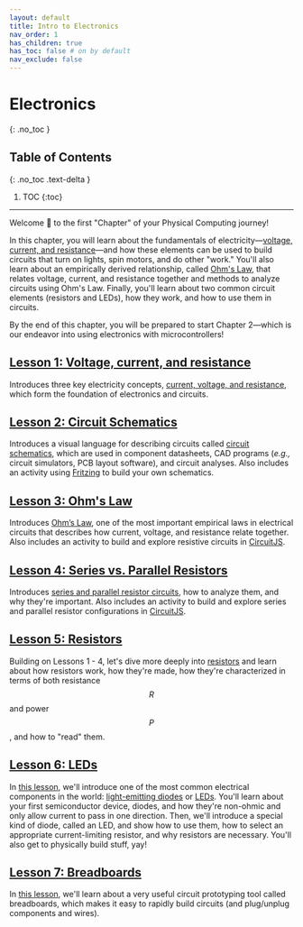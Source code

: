 ```yaml
---
layout: default
title: Intro to Electronics
nav_order: 1
has_children: true
has_toc: false # on by default
nav_exclude: false
---
```

# Electronics
{: .no_toc }

## Table of Contents
{: .no_toc .text-delta }

1. TOC
{:toc}
---

Welcome 👋 to the first "Chapter" of your Physical Computing journey!

In this chapter, you will learn about the fundamentals of electricity—[voltage, current, and resistance](electricity-basics.md)—and how these elements can be used to build circuits that turn on lights, spin motors, and do other "work." You'll also learn about an empirically derived relationship, called [Ohm's Law](ohms-law.md), that relates voltage, current, and resistance together and methods to analyze circuits using Ohm's Law. Finally, you'll learn about two common circuit elements (resistors and LEDs), how they work, and how to use them in circuits.

By the end of this chapter, you will be prepared to start Chapter 2—which is our endeavor into using electronics with microcontrollers!

## [Lesson 1: Voltage, current, and resistance](electricity-basics.md)

Introduces three key electricity concepts, [current, voltage, and resistance](electricity-basics.md), which form the foundation of electronics and circuits.

## [Lesson 2: Circuit Schematics](schematics.md)

Introduces a visual language for describing circuits called [circuit schematics](schematics.md), which are used in component datasheets, CAD programs (*e.g.,* circuit simulators, PCB layout software), and circuit analyses. Also includes an activity using [Fritzing](https://fritzing.org/) to build your own schematics.

## [Lesson 3: Ohm's Law](ohms-law.md)

Introduces [Ohm’s Law](ohms-law.md), one of the most important empirical laws in electrical circuits that describes how current, voltage, and resistance relate together. Also includes an activity to build and explore resistive circuits in [CircuitJS](https://www.falstad.com/circuit/circuitjs.html).

## [Lesson 4: Series vs. Parallel Resistors](series-parallel.md)

Introduces [series and parallel resistor circuits](series-parallel.md), how to analyze them, and why they're important. Also includes an activity to build and explore series and parallel resistor configurations in [CircuitJS](https://www.falstad.com/circuit/circuitjs.html).

## [Lesson 5: Resistors](resistors.md)

Building on Lessons 1 - 4, let's dive more deeply into [resistors](resistors.md) and learn about how resistors work, how they're made, how they're characterized in terms of both resistance $$R$$ and power $$P$$, and how to "read" them.

## [Lesson 6: LEDs](leds.md)

In [this lesson](leds.md), we'll introduce one of the most common electrical components in the world: [light-emitting diodes](leds.md) or [LEDs](leds.md). You'll learn about your first semiconductor device, diodes, and how they're non-ohmic and only allow current to pass in one direction. Then, we'll introduce a special kind of diode, called an LED, and show how to use them, how to select an appropriate current-limiting resistor, and why resistors are necessary. You'll also get to physically build stuff, yay!

## [Lesson 7: Breadboards](breadboards.md)

In [this lesson](breadboards.md), we'll learn about a very useful circuit prototyping tool called breadboards, which makes it easy to rapidly build circuits (and plug/unplug components and wires).

<!-- ## [Lesson 8: Variable resistors](variable-resistors.md)

TODO: what are variables resistors, how to use them, and how to make your own.

## [Lesson 9: Using a multimeter](multimeter.md)

TODO: or could integrate this somewhere else?   -->

<!-- # TODO
- Should we add voltage regulator? https://youtu.be/howQ05z4v7Q?
- Switches?
- Capacitors?
- Transistors?
- Rotary Encoders
- Diode
- Voltage Regulator
- Power
  - Batteries? https://learning.oreilly.com/library/view/hacking-electronics-an/9780071802369/ch05.html#ch5
- [NYU ITP's Physical Computing list of common electronic components](https://itp.nyu.edu/physcomp/labs/labs-electronics/components/)

# Possible sections
- [What is Electricity?](https://learn.sparkfun.com/tutorials/what-is-electricity)
- [Voltage, Current, Resistance, and Ohm’s Law](http://learn.sparkfun.com/tutorials/voltage-current-resistance-and-ohms-law)
- [What is a circuit?](http://learn.sparkfun.com/tutorials/what-is-a-circuit)
- [Metric Prefixes](https://learn.sparkfun.com/tutorials/metric-prefixes-and-si-units)
- [How to Use a Breadboard](https://learn.sparkfun.com/tutorials/how-to-use-a-breadboard)
- [How to Use a Multimeter](https://learn.sparkfun.com/tutorials/how-to-use-a-multimeter)
- [Connector Basics](https://learn.sparkfun.com/tutorials/connector-basics)
- [Polarity](https://learn.sparkfun.com/tutorials/polarity)
- [Series and Parallel Circuits](https://learn.sparkfun.com/tutorials/series-and-parallel-circuits)
- [AC vs DC current](https://learn.sparkfun.com/tutorials/alternating-current-ac-vs-direct-current-dc) -->

<!-- ## Old lesson plan

- L1: What is electricity: current, voltage, and resistance + online simulation activities
- Circuit schematics?
- LX: Common electronic components: resistors and LEDs
- L2: Ohm's Law + example circuit equations/solving + online simulation activities
- L3: Measuring current, voltage, and resistance using multimeters
- L4: Series vs. parallel resistance

- L4: How to use a breadboard + moving your prev circuit to breadboards
- LX: What are LEDs and resistors?
- L5: Series vs. Parallel Resistance, Voltage Dividers, and Ohm's Law
- LX: Building your first circuit: lighting up an LED, swapping out different resistances (maybe paper-based version)

Should I have a small lesson on what is a resistor and what is an LED (or perhaps I fold that into Lesson 2).

See also notes on phone. -->
